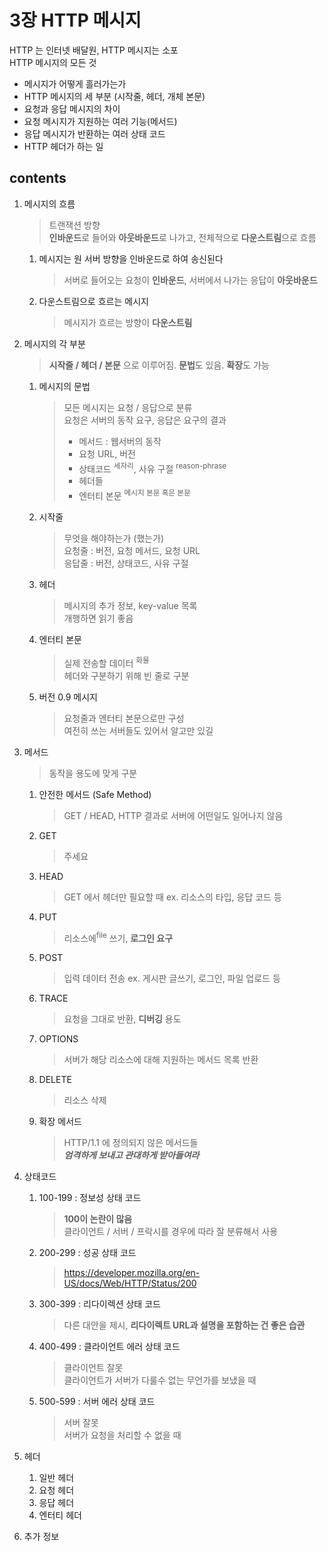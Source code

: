 <h1>3장 HTTP 메시지</h1>

>

HTTP 는 인터넷 배달원, HTTP 메시지는 소포  
HTTP 메시지의 모든 것

- 메시지가 어떻게 흘러가는가
- HTTP 메시지의 세 부분 (시작줄, 헤더, 개체 본문)
- 요청과 응답 메시지의 차이
- 요청 메시지가 지원하는 여러 기능(메서드)
- 응답 메시지가 반환하는 여러 상태 코드
- HTTP 헤더가 하는 일

<h2>contents</h2>

1. 메시지의 흐름
   > 트랜잭션 방향  
   > **인바운드**로 들어와 **아웃바운드**로 나가고, 전체적으로 **다운스트림**으로 흐름

    1. 메시지는 원 서버 방향을 인바운드로 하여 송신된다
       > 서버로 들어오는 요청이 **인바운드**, 서버에서 나가는 응답이 **아웃바운드**

    2. 다운스트림으로 흐르는 메시지
       > 메시지가 흐르는 방향이 **다운스트림**

2. 메시지의 각 부분
   > **시작줄 / 헤더 / 본문** 으로 이루어짐. **문법**도 있음. **확장**도 가능

    1. 메시지의 문법
       > 모든 메시지는 요청 / 응답으로 분류     
       요청은 서버의 동작 요구, 응답은 요구의 결과
       > - 메서드 : 웹서버의 동작
       > - 요청 URL, 버전
       > - 상태코드 <sup>세자리</sup>, 사유 구절 <sup>reason-phrase</sup>
       > - 헤더들
       > - 엔터티 본문 <sup>메시지 본문 혹은 본문</sup>

    2. 시작줄
       > 무엇을 해야하는가 (했는가)   
       요청줄 : 버전, 요청 메서드, 요청 URL   
       응답줄 : 버전, 상태코드, 사유 구절

    3. 헤더
       > 메시지의 추가 정보, key-value 목록  
       개행하면 읽기 좋음

    4. 엔터티 본문
       > 실제 전송할 데이터 <sup>화물</sup>   
       헤더와 구분하기 위해 빈 줄로 구분

    5. 버전 0.9 메시지
       > 요청줄과 엔터티 본문으로만 구성  
       여전히 쓰는 서버들도 있어서 알고만 있길

3. 메서드
   > 동작을 용도에 맞게 구분

    1. 안전한 메서드 (Safe Method)
       > GET / HEAD, HTTP 결과로 서버에 어떤일도 일어나지 않음

    2. GET
       > 주세요

    3. HEAD
       > GET 에서 헤더만 필요할 때
       ex. 리소스의 타입, 응답 코드 등

    4. PUT
       > 리소스에<sup>file</sup> 쓰기, **로그인 요구**

    5. POST
       > 입력 데이터 전송
       ex. 게시판 글쓰기, 로그인, 파일 업로드 등

    6. TRACE
       > 요청을 그대로 반환, **디버깅** 용도

    7. OPTIONS
       > 서버가 해당 리소스에 대해 지원하는 메서드 목록 반환

    8. DELETE
       > 리소스 삭제

    9. 확장 메서드
       > HTTP/1.1 에 정의되지 않은 메서드들  
       _**엄격하게 보내고 관대하게 받아들여라**_

4. 상태코드
    1. 100-199 : 정보성 상태 코드
       > **100이 논란이 많음**  
       클라이언트 / 서버 / 프락시를 경우에 따라 잘 분류해서 사용

    2. 200-299 : 성공 상태 코드
       > https://developer.mozilla.org/en-US/docs/Web/HTTP/Status/200

    3. 300-399 : 리다이렉션 상태 코드
       > 다른 대안을 제시, **리다이렉트 URL과 설명을 포함하는 건 좋은 습관**

    4. 400-499 : 클라이언트 에러 상태 코드
       > 클라이언트 잘못  
       클라이언트가 서버가 다룰수 없는 무언가를 보냈을 때

    5. 500-599 : 서버 에러 상태 코드
       > 서버 잘못  
         서버가 요청을 처리할 수 없을 때
5. 헤더
    1. 일반 헤더
    2. 요청 헤더
    3. 응답 헤더
    4. 엔터티 헤더
6. 추가 정보